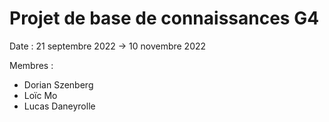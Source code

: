 # Projet de base de connaissances G4 

Date : 21 septembre 2022 -> 10 novembre 2022

Membres :
- Dorian Szenberg
- Loïc Mo
- Lucas Daneyrolle


